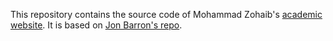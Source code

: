 This repository contains the source code of Mohammad Zohaib's [academic website](https://zohaibmohammad.github.io/zm/). It is based on [Jon Barron's repo](https://github.com/jonbarron/website). 
